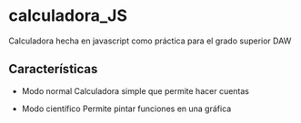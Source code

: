 # calculadora_JS

Calculadora hecha en javascript como práctica para el grado superior DAW

## Características

- Modo normal
Calculadora simple que permite hacer cuentas

- Modo científico
Permite pintar funciones en una gráfica
